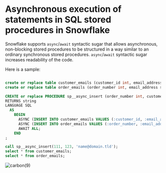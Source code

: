 # Asynchronous execution of statements in SQL stored procedures in Snowflake

Snowflake supports `async`/`await` syntactic sugar that allows asynchronous, non-blocking stored procedures to be structured in a way similar to an ordinary synchronous stored procedures. `async`/`await` syntactic sugar increases readability of the code.

Here is a sample:

```sql

create or replace table customer_emails (customer_id int, email_address string);
create or replace table order_emails (order_number int, email_address string);

CREATE or replace PROCEDURE sp__async_insert (order_number int, customer_id int, email_address string)
RETURNS string
LANGUAGE SQL
  AS
    BEGIN
      ASYNC (INSERT INTO customer_emails VALUES (:customer_id, :email_address));
      ASYNC (INSERT INTO order_emails VALUES (:order_number, :email_address)) ;
      AWAIT ALL;
    END
;

call sp__async_insert(111, 123, 'name@domain.tld');
select * from customer_emails;
select * from order_emails;

```

![carbon(9)](https://github.com/user-attachments/assets/8b3543a6-1c83-41fa-a7e7-b4576b506c66)


